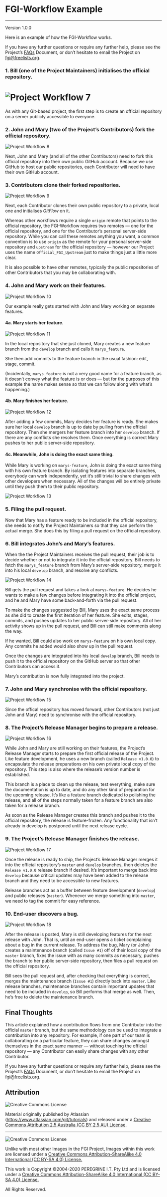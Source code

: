# FGI-Workflow Example

---

Version 1.0.0

Here is an example of how the FGI-Workflow works. 

If you have any further questions or require any further help, please see the Project&rsquo;s [FAQs](FAQs.md) Document, or don&rsquo;t hesitate to email the Project on <fgi@freelists.org>.

### 1. Bill (one of the Project Maintainers) initialises the official repository.

![Project Workflow 7](../Support_Files/Workflow07.png)
=======

As with any Git-based project, the first step is to create an official repository on a server publicly accessible to everyone.

### 2. John and Mary (two of the Project&rsquo;s Contributors) fork the official repository.

![Project Workflow 8](../Support_Files/Workflow08.png)

Next, John and Mary (and all of the other Contributors) need to fork this official repository into their own public GitHub account. Because we use GitHub to host our public repositories, each Contributor will need to have their own GitHub account.

### 3. Contributors clone their forked repositories.

![Project Workflow 9](../Support_Files/Workflow09.png)

Next, each Contributor clones their own public repository to a private, local one and initialises *GitFlow* on it.

Whereas other workflows require a single `origin` remote that points to the official repository, the FGI-Workflow requires two remotes &mdash; one for the official repository, and one for the Contributor&rsquo;s personal server-side repository. While you can call these remotes anything you want, a common convention is to use `origin` as the remote for your personal server-side repository and `upstream` for the official repository &mdash; however our Project uses the name `Official_FGI_Upstream` just to make things just a little more clear.

It is also possible to have other remotes, typically the public repositories of other Contributors that you may be collaborating with.

### 4. John and Mary work on their features.

![Project Workflow 10](../Support_Files/Workflow10.png)

Our example really gets started with John and Mary working on separate features. 

#### 4a. Mary starts her feature.

![Project Workflow 11](../Support_Files/Workflow11.png)

In the local repository that she just cloned, Mary creates a new feature branch from the `develop` branch and calls it `marys_feature`.

She then add commits to the feature branch in the usual fashion: edit, stage, commit.

(Incidentally, `marys_feature` is not a very good name for a feature branch, as it doesn&rsquo;t convey what the feature is or does &mdash; but for the purposes of this example the name makes sense so that we can follow along with what&rsquo;s happening.)

#### 4b. Mary finishes her feature.

![Project Workflow 12](../Support_Files/Workflow12.png)

After adding a few commits, Mary decides her feature is ready. She makes sure her local `develop` branch is up to date by pulling from the official repository. Then she mergers her feature branch into her `develop` branch. If there are any conflicts she resolves them. Once everything is correct Mary pushes to her public server-side repository.

#### 4c. Meanwhile, John is doing the exact same thing.

While Mary is working on `marys-feature`, John is doing the exact same thing with his own feature branch. By isolating features into separate branches, everybody can work independently, yet it&rsquo;s still trivial to share changes with other developers when necessary. All of the changes will be entirely private until they push them to their public repository.

![Project Workflow 13](../Support_Files/Workflow13.png)

### 5. Filing the pull request.

Now that Mary has a feature ready to be included in the official repository, she needs to notify the Project Maintainers so that they can perform the actual merge. She does this by filing a pull request on the official repository.

### 6. Bill integrates John&rsquo;s and Mary&rsquo;s features.

When the the Project Maintainers receives the pull request, their job is to decide whether or not to integrate it into the official repository. Bill needs to fetch the `marys_feature` branch from Mary&rsquo;s server-side repository, merge it into his local `develop` branch, and resolve any conflicts.

![Project Workflow 14](../Support_Files/Workflow14.png)

Bill gets the pull request and takes a look at `marys-feature`. He decides he wants to make a few changes before integrating it into the official project, and he and Mary have some back-and-forth via the pull request.

To make the changes suggested by Bill, Mary uses the exact same process as she did to create the first iteration of her feature. She edits, stages, commits, and pushes updates to her public server-side repository. All of her activity shows up in the pull request, and Bill can still make comments along the way.

If he wanted, Bill could also work on `marys-feature` on his own local copy. Any commits he added would also show up in the pull request.

Once the changes are integrated into his local `develop` branch, Bill needs to push it to the official repository on the GitHub server so that other Contributors can access it.

Mary&rsquo;s contribution is now fully integrated into the project.

### 7. John and Mary synchronise with the official repository.

![Project Workflow 15](../Support_Files/Workflow15.png)

Since the offical repository has moved forward, other Contributors (not just John and Mary) need to synchronise with the official repository.

### 8. The Project&rsquo;s Release Manager begins to prepare a release.

![Project Workflow 16](../Support_Files/Workflow16.png)

While John and Mary are still working on their features, the Project&rsquo;s Release Manager starts to prepare the first official release of the Project. Like feature development, he uses a new branch (called `Release v1.0.0`) to encapsulate the release preparations on his own private local copy of the repository. This step is also where the release&rsquo;s version number is established.

This branch is a place to clean up the release, test everything, make sure the documentation is up to date, and do any other kind of preparation for the upcoming release. It&rsquo;s like a feature branch dedicated to polishing the release, and all of the steps normally taken for a feature branch are also taken for a release branch.

As soon as the Release Manager creates this branch and pushes it to the official repository, the release is feature-frozen. Any functionality that isn&rsquo;t already in develop is postponed until the next release cycle.

### 9. The Project&rsquo;s Release Manager finishes the release.

![Project Workflow 17](../Support_Files/Workflow17.png)

Once the release is ready to ship, the Project&rsquo;s Release Manager merges it into the official repository&rsquo;s `master` and `develop` branches, then deletes the `Release v1.0.0` release branch if desired. It&rsquo;s important to merge back into `develop` because critical updates may have been added to the release branch and they need to be accessible to new features.

Release branches act as a buffer between feature development (`develop`) and public releases (`master`). Whenever we merge something into `master`, we need to tag the commit for easy reference.

### 10. End-user discovers a bug.

![Project Workflow 18](../Support_Files/Workflow18.png)

After the release is posted, Mary is still developing features for the next release with John. That is, until an end-user opens a ticket complaining about a bug in the current release. To address the bug, Mary (or John) creates a maintenance branch (called `Issue #1`) off of their local copy of the `master` branch, fixes the issue with as many commits as necessary, pushes the branch to her public server-side repository, then files a pull request on the official repository.

Bill sees the pull request and, after checking that everything is correct, merges the maintenance branch (`Issue #1`) directly back into `master`. Like release branches, maintenance branches contain important updates that need to be included in `develop`, so Bill performs that merge as well. Then, he&rsquo;s free to delete the maintenance branch.

## Final Thoughts

This article explained how a contribution flows from one Contributor into the official `master` branch, but the same methodology can be used to integrate a contribution into any repository. For example, if one part of our team is collaborating on a particular feature, they can share changes amongst themselves in the exact same manner — without touching the official repository &mdash; any Contributor can easily share changes with any other Contributor.

If you have any further questions or require any further help, please see the Project&rsquo;s [FAQs](FAQs.md) Document, or don&rsquo;t hesitate to email the Project on <fgi@freelists.org>.

## Attribution

![Creative Commons License](https://i.creativecommons.org/l/by-sa/2.5/au/88x31.png "Creative Commons License")

Material originally published by Atlassian (https://www.atlassian.com/git/tutorials) and released under a [Creative Commons Attribution 2.5 Australia (CC BY 2.5 AU) License](http://creativecommons.org/licenses/by/2.5/au/).

---

![Creative Commons License](https://i.creativecommons.org/l/by-sa/4.0/88x31.png "Creative Commons License")

Unlike with most other Images in the FGI Project, Images within this work are licensed under a [Creative Commons Attribution-ShareAlike 4.0 International (CC BY-SA 4.0) License.](https://creativecommons.org/licenses/by-sa/4.0/)

This work is Copyright &copy;2004-2020 PEREGRINE I.T. Pty Ltd and is licensed under a [Creative Commons Attribution-ShareAlike 4.0 International (CC BY-SA 4.0) License.](https://creativecommons.org/licenses/by-sa/4.0/)

All Rights Reserved.
